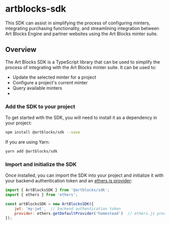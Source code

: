# artblocks-sdk

This SDK can assist in simplifying the process of configuring minters, integrating purchasing functionality, and streamlining integration between Art Blocks Engine and partner websites using the Art Blocks minter suite.

## Overview

The Art Blocks SDK is a TypeScript library that can be used to simplify the process of integrating with the Art Blocks minter suite. It can be used to:

- Update the selected minter for a project
- Configure a project's current minter
- Query available minters
-

### Add the SDK to your project

To get started with the SDK, you will need to install it as a dependency in your project:

```bash
npm install @artblocks/sdk --save
```

If you are using Yarn:

```bash
yarn add @artblocks/sdk
```

### Import and initialize the SDK

Once installed, you can import the SDK into your project and initialize it with your backend authentication token and an [ethers.js provider](https://docs.ethers.org/v5/api/providers/):

```javascript
import { ArtBlocksSDK } from '@artblocks/sdk';
import { ethers } from 'ethers';

const artBlocksSDK = new ArtBlocksSDK({
    jwt: 'my-jwt',  // backend authentication token
    provider: ethers.getDefaultProvider('homestead')  // ethers.js provider
});
```